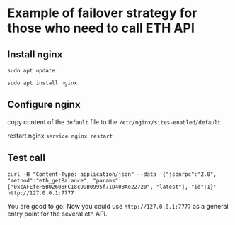 # Example of failover strategy for those who need to call ETH API

## Install nginx

`sudo apt update`

`sudo apt install nginx`

## Configure nginx

copy content of the `default` file to the `/etc/nginx/sites-enabled/default`

restart nginx `service nginx restart`

## Test call

`curl -H "Content-Type: application/json" --data '{"jsonrpc":"2.0", "method":"eth_getBalance", "params":["0xcAFEfeF5B02608FC18c99B0995f71D408Ae22720", "latest"], "id":1}' http://127.0.0.1:7777`

You are good to go. Now you could use `http://127.0.0.1:7777` as a general entry point for the several eth API.
